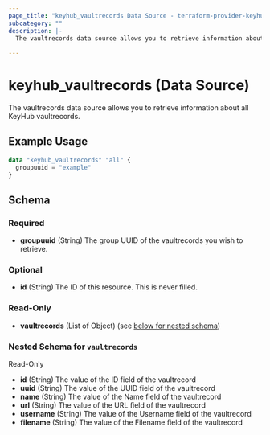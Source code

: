 ```yaml
---
page_title: "keyhub_vaultrecords Data Source - terraform-provider-keyhub"
subcategory: ""
description: |-
  The vaultrecords data source allows you to retrieve information about all KeyHub vaultrecords.
  
---
```


# keyhub_vaultrecords (Data Source)

The vaultrecords data source allows you to retrieve information about all KeyHub vaultrecords.

## Example Usage

```terraform
data "keyhub_vaultrecords" "all" {
  groupuuid = "example"
}
```

## Schema

### Required

- **groupuuid** (String) The group UUID of the vaultrecords you wish to retrieve.

### Optional

- **id** (String) The ID of this resource. This is never filled.

### Read-Only

- **vaultrecords** (List of Object) (see [below for nested schema](#nestedatt--vaultrecords))

<a id="nestedatt--vaultrecords"></a>
### Nested Schema for `vaultrecords`

Read-Only

- **id** (String) The value of the ID field of the vaultrecord
- **uuid** (String) The value of the UUID field of the vaultrecord
- **name** (String) The value of the Name field of the vaultrecord
- **url** (String) The value of the URL field of the vaultrecord
- **username** (String) The value of the Username field of the vaultrecord
- **filename** (String)  The value of the Filename field of the vaultrecord
